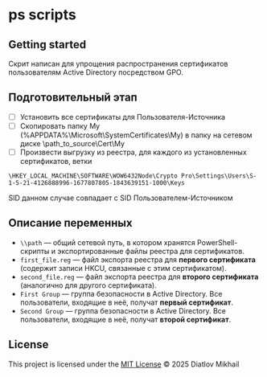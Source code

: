 # ps scripts



## Getting started

Скрит написан для упрощения распространения сертификатов пользователям Active Directory посредством GPO.



## Подготовительный этап

- [ ] Установить все сертификаты для Пользователя-Источника
- [ ] Скопировать папку My (%APPDATA%\Microsoft\SystemCertificates\My) в папку на сетевом диске \\path_to_source\Cert\My
- [ ] Произвести выгрузку из реестра, для каждого из установленных сертификатов, ветки 
```
\HKEY_LOCAL_MACHINE\SOFTWARE\WOW6432Node\Crypto Pro\Settings\Users\S-1-5-21-4126888996-1677807805-1843639151-1000\Keys
```
SID  данном случае совпадает с SID Пользователем-Источником

## Описание переменных

- `\\path` — общий сетевой путь, в котором хранятся PowerShell-скрипты и экспортированные файлы реестра для сертификатов.  
- `first_file.reg` — файл экспорта реестра для **первого сертификата** (содержит записи HKCU, связанные с этим сертификатом).  
- `second_file.reg` — файл экспорта реестра для **второго сертификата** (аналогично для другого сертификата).  
- `First Group` — группа безопасности в Active Directory. Все пользователи, входящие в неё, получат **первый сертификат**.  
- `Second Group` — группа безопасности в Active Directory. Все пользователи, входящие в неё, получат **второй сертификат**.  


## License

This project is licensed under the [MIT License](./LICENSE) © 2025 Diatlov Mikhail

